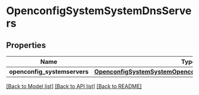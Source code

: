 # OpenconfigSystemSystemDnsServers

## Properties
Name | Type | Description | Notes
------------ | ------------- | ------------- | -------------
**openconfig_systemservers** | [**OpenconfigSystemSystemOpenconfigsystemsystemDnsServers**](OpenconfigSystemSystemOpenconfigsystemsystemDnsServers.md) |  | [optional] 

[[Back to Model list]](../README.md#documentation-for-models) [[Back to API list]](../README.md#documentation-for-api-endpoints) [[Back to README]](../README.md)


